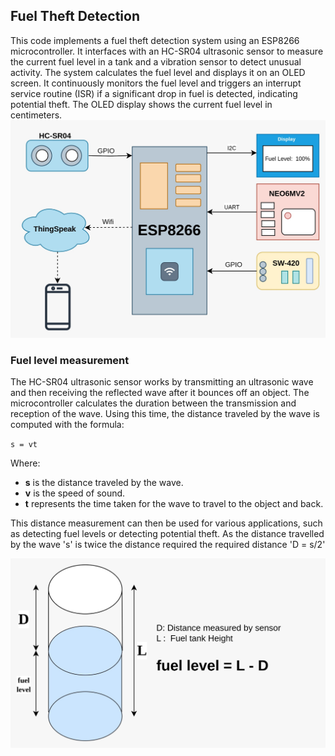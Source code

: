 ## Fuel Theft Detection
This code implements a fuel theft detection system using an ESP8266 microcontroller. It interfaces with an HC-SR04 ultrasonic sensor to measure the current fuel level in a tank and a vibration sensor to detect unusual activity. The system calculates the fuel level and displays it on an OLED screen. It continuously monitors the fuel level and triggers an interrupt service routine (ISR) if a significant drop in fuel is detected, indicating potential theft. The OLED display shows the current fuel level in centimeters.
![Prototype](./images/FTD.jpeg)

### Fuel level measurement
The HC-SR04 ultrasonic sensor works by transmitting an ultrasonic wave and then receiving the reflected wave after it bounces off an object. The microcontroller calculates the duration between the transmission and reception of the wave. Using this time, the distance traveled by the wave is computed with the formula:

`s = vt`

Where:

- **s** is the distance traveled by the wave.
- **v** is the speed of sound.
- **t** represents the time taken for the wave to travel to the object and back.

This distance measurement can then be used for various applications, such as detecting fuel levels or detecting potential theft. As the distance travelled by the wave 's' is twice the distance required the required distance 'D = s/2'

![Prototype](./images/Fuellevel.jpeg)

